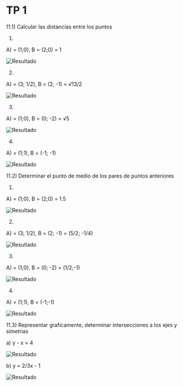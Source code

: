 # TP 1

11.1) Calcular las distancias entre los puntos

1.

A) = (1;0), B = (2;0) = 1

![Resultado](https://i.imgur.com/0wj8Ha6.png)

2.

A) = (3; 1/2), B = (2; -1) = √13/2

![Resultado](https://i.imgur.com/ChLXNk6.png)

3.

A) = (1;0), B = (0; -2) = √5

![Resultado](https://i.imgur.com/qKxHaXN.png)

4.

A) = (1;1), B = (-1; -1)

![Resultado](https://i.imgur.com/TS2rByA.png)

11.2) Determinar el punto de medio de los pares de puntos anteriores

1.

A) = (1;0), B = (2;0) = 1.5

![Resultado](https://i.imgur.com/6swJRu0.png)

2.

A) = (3; 1/2), B = (2; -1) = (5/2; -1/4)

![Resultado](https://i.imgur.com/yL1PwJp.png)

3.

A) = (1;0), B = (0; -2) = (1/2;-1)

![Resultado](https://i.imgur.com/Og1J2Ao.png)

4.

A) = (1;1), B = (-1;-1)

![Resultado](https://i.imgur.com/cRzn3NR.png)

11.3) Representar graficamente, determinar intersecciones a los ejes y simetrias

a) y - x = 4

![Resultado](https://i.imgur.com/65mr6xD.png)

b) y = 2/3x - 1

![Resultado](https://i.imgur.com/MbX66Oz.png)
